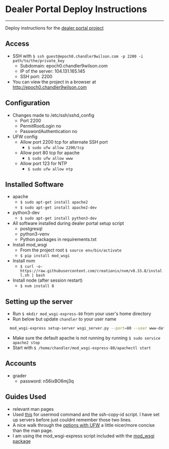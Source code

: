 # Dealer Portal Deploy Instructions

---

Deploy instructions for the [dealer portal project](https://github.com/Chandler9Wilson/dealer-portal)

## Access

* SSH with `$ ssh guest@epoch0.chandler9wilson.com -p 2200 -i path/to/the/private_key`
  * Subdomain: epoch0.chandler9wilson.com
  * IP of the server: 104.131.165.145
  * SSH port: 2200
* You can view the project in a browser at http://epoch0.chandler9wilson.com

## Configuration

* Changes made to /etc/ssh/sshd_config
  * Port 2200
  * PermitRootLogin no
  * PasswordAuthentication no
* UFW config
  * Allow port 2200 tcp for alternate SSH port
    * `$ sudo ufw allow 2200/tcp`
  * Allow port 80 tcp for apache
    * `$ sudo ufw allow www`
  * Allow port 123 for NTP
    * `$ sudo ufw allow ntp`

## Installed Software

* apache
  * `$ sudo apt-get install apache2`
  * `$ sudo apt-get install apache2-dev`
* python3-dev
  * `$ sudo apt-get install python3-dev`
* All software installed during dealer portal setup script
  * postgresql
  * python3-venv
  * Python packages in requirements.txt
* Install mod_wsgi
  * From the project root `$ source env/bin/activate`
  * `$ pip install mod_wsgi`
* Install nvm
  * `$ curl -o- https://raw.githubusercontent.com/creationix/nvm/v0.33.8/install.sh | bash`
* Install node (after session restart)
  * `$ nvm install 8`

## Setting up the server

* Run `$ mkdir mod_wsgi-express-80` from your user's home directory
* Run below but update `chandler` to your user name
```bash
  mod_wsgi-express setup-server wsgi_server.py --port=80 --user www-data --group www-data --server-root=/home/chandler/mod_wsgi-express-80
```
* Make sure the default apache is not running by running `$ sudo service apache2 stop`
* Start with `$ /home/chandler/mod_wsgi-express-80/apachectl start`

## Accounts

* grader
  * password: n56ixBO6mj3q

## Guides Used

* relevant man pages
* Used [this](https://www.digitalocean.com/community/tutorials/initial-server-setup-with-ubuntu-16-04) for usermod command and the ssh-copy-id script. I have set up servers before just couldnt remember those two lines.
* A nice walk through the [options with UFW](https://www.digitalocean.com/community/tutorials/how-to-set-up-a-firewall-with-ufw-on-ubuntu-14-04) a little nicer/more concise than the man page.
* I am using the mod_wsgi-express script included with the [mod_wsgi package](https://pypi.python.org/pypi/mod_wsgi)